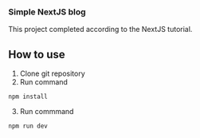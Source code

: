 ### Simple NextJS blog

This project completed according to the NextJS tutorial.

## How to use
1. Clone git repository
2. Run command
~~~
npm install
~~~
3. Run commmand
~~~
npm run dev
~~~
